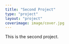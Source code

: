 ```yaml
---
title: "Second Project"
type: "project"
layout: "project"
coverimage: image/cover.jpg
---
```


This is the second project.